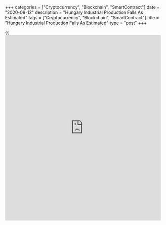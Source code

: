 +++
categories = ["Cryptocurrency", "Blockchain", "SmartContract"]
date = "2020-08-12"
description = "Hungary Industrial Production Falls As Estimated"
tags = ["Cryptocurrency", "Blockchain", "SmartContract"]
title = "Hungary Industrial Production Falls As Estimated"
type = "post"
+++

{{<iframe id="large-banner" src="https://www.bounty.group/#slide=6.0" width="100%" height="600" scrolling="no" style="border: 0px solid rgb(216, 221, 230); border-radius: 3px;">}}

Hungary's industrial production declined for the fourth consecutive
month in June, as initially estimated, final data from the Hungarian
Central Statistical Office showed on Wednesday.

Industrial production declined a working-day adjusted 12.2 percent year-
on-year in June, following a 27.8 percent decrease in May, as initially
estimated.

The effects of the economic processes caused by the [coronavirus][1]
epidemic were still perceptible in this period, the agency said.

On a non-adjusted basis, industrial production decreased 7.8 percent
annually in June, following a 30.9 percent fall in the preceding month,
as estimated.

On a seasonally adjusted basis, industrial production rose 17.1 percent
monthly in June, following a 16.1 percent increase in the prior month,
in line with initial estimate.

For comments and feedback [contact](https://www.playgroundfx.com/contact/): editorial@rtt[news](https://www.letsplayfx.com/blog/forex-news-website/).com

[Economic News][2]

 **What parts of the world are seeing the best (and worst) economic
performances lately? Click[here][3] to check out our [Econ Scorecard][3]
and find out! See up-to-the-moment [ranking](https://www.playgroundfx.com/blog/crypto-exchange-ranking/)s for the best and worst
performers in [GDP][4], [unemployment rate][5], [inflation][3] and much
more.**

   1. www.rtt[news](https://www.letsplayfx.com/blog/forex-news-website/).com/list/coronavirus.aspx
   2. www.rtt[news](https://www.letsplayfx.com/blog/forex-news-website/).com/Content/EconomicNews.aspx
   3. www.rtt[news](https://www.letsplayfx.com/blog/forex-news-website/).com/economic-scorecard/world-rank/CPI/highest-performance.aspx
   4. www.rtt[news](https://www.letsplayfx.com/blog/forex-news-website/).com/economic-scorecard/world-rank/GDP/highest-performance.aspx
   5. www.rtt[news](https://www.letsplayfx.com/blog/forex-news-website/).com/economic-scorecard/world-rank/unemployment-rate/lowest-performance.aspx
